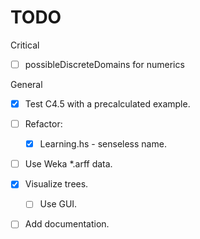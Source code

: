 TODO
====

Critical

- [ ] possibleDiscreteDomains for numerics

General

- [x] Test C4.5 with a precalculated example.
- [ ] Refactor:
  - [x] Learning.hs - senseless name.
- [ ] Use Weka *.arff data.
- [x] Visualize trees.
    - [ ] Use GUI.
- [ ] Add documentation.


